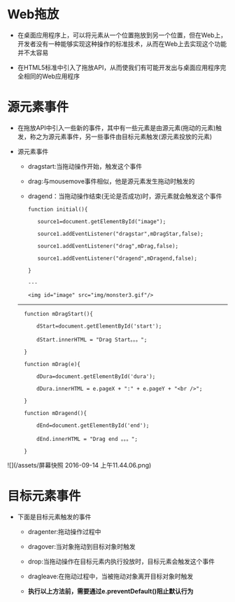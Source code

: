 # Web拖放

 - 在桌面应用程序上，可以将元素从一个位置拖放到另一个位置，但在Web上，开发者没有一种能够实现这种操作的标准技术，从而在Web上去实现这个功能并不太容易

 - 在HTML5标准中引入了拖放API，从而使我们有可能开发出与桌面应用程序完全相同的Web应用程序

# 源元素事件

 - 在拖放API中引入一些新的事件，其中有一些元素是由源元素(拖动的元素)触发，称之为源元素事件，另一些事件由目标元素触发(源元素投放的元素)

 - 源元素事件

   - dragstart:当拖动操作开始，触发这个事件

   - drag:与mousemove事件相似，他是源元素发生拖动时触发的

   - dragend：当拖动操作结束(无论是否成功)时，源元素就会触发这个事件

         function initial(){

            source1=document.getElementById("image");

            source1.addEventListener("dragstar",mDragStar,false);

            source1.addEventListener("drag",mDrag,false);

            source1.addEventListener("dragend",mDragend,false);

         }

         ---
      
         <img id="image" src="img/monster3.gif"/>

    ---

         function mDragStart(){

             dStart=document.getElementById('start');

             dStart.innerHTML = "Drag Start。。。";

         }

         function mDrag(e){

             dDura=document.getElementById('dura');

             dDura.innerHTML = e.pageX + ":" + e.pageY + "<br />";

         }

         function mDragend(){

             dEnd=document.getElementById('end');

             dEnd.innerHTML = "Drag end 。。。";

         }

 ![](/assets/屏幕快照 2016-09-14 上午11.44.06.png)

# 目标元素事件

 - 下面是目标元素触发的事件

   - dragenter:拖动操作过程中

   - dragover:当对象拖动到目标对象时触发

   - drop:当拖动操作在目标元素内执行投放时，目标元素会触发这个事件

   - dragleave:在拖动过程中，当被拖动对象离开目标对象时触发

   - **执行以上方法前，需要通过e.preventDefault()阻止默认行为**

  
